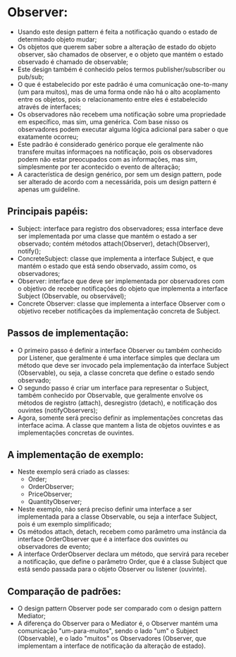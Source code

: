 # Observer:
 - Usando este design pattern é feita a notificação quando o estado de determinado objeto mudar;
 - Os objetos que querem saber sobre a alteração de estado do objeto observer, são chamados de observer,
e o objeto que mantém o estado observado é chamado de observable;
 - Este design também é conhecido pelos termos publisher/subscriber ou pub/sub;
 - O que é estabelecido por este padrão é uma comunicação one-to-many (um para muitos), mas de uma forma
onde não há o alto acoplamento entre os objetos, pois o relacionamento entre eles é estabelecido através
de interfaces;
 - Os observadores não recebem uma notificação sobre uma propriedade em específico, mas sim, uma genérica.
Com base nisso os observadores podem executar alguma lógica adicional para saber o que exatamente ocorreu;
 - Este padrão é considerado genérico porque ele geralmente não transfere muitas informaçoes na
notificação, pois os observadores podem não estar preocupados com as informações, mas sim, simplesmente
por ter acontecido o evento de alteração;
 - A característica de design genérico, por sem um design pattern, pode ser alterado de acordo com a
necessárida, pois um design pattern é apenas um guideline.

## Principais papéis:
 - Subject: interface para registro dos observadores; essa interface deve ser implementada por uma classe
que mantém o estado a ser observado; contém métodos attach(Observer), detach(Observer), notify();
 - ConcreteSubject: classe que implementa a interface Subject, e que mantém o estado que está sendo observado,
assim como, os observadores;
 - Observer: interface que deve ser implementada por observadores com o objetivo de receber notificações do objeto que implementa a interface Subject (Observable, ou observável);
 - Concrete Observer: classe que implementa a interface Observer com o objetivo receber notificações da
implementação concreta de Subject.

## Passos de implementação:
 - O primeiro passo é definir a interface Observer ou também conhecido por Listener, que geralmente é uma interface simples que declara
um método que deve ser invocado pela implementação da interface Subject (Observable), ou seja, a classe concreta que define o estado sendo observado;
 - O segundo passo é criar um interface para representar o Subject, também conhecido por Observable, que geralmente envolve os métodos de
registro (attach), desregistro (detach), e notificação dos ouvintes (notifyObservers);
 - Agora, somente será preciso definir as implementações concretas das interface acima. A classe que mantem a lista de objetos ouvintes e as implementações concretas de ouvintes.

## A implementação de exemplo:
 - Neste exemplo será criado as classes:
    - Order;
    - OrderObserver;
    - PriceObserver;
    - QuantityObserver;
 - Neste exemplo, não será preciso definir uma interface a ser implementada para a classe Observable, ou
seja a interface Subject, pois é um exemplo simplificado;
 - Os métodos attach, detach, recebem como parâmetro uma instância da interface OrderObserver que é a
interface dos ouvintes ou observadores de evento;
 - A interface OrderObserver declara um método, que servirá para receber a notificação, que define o parâmetro
Order, que é a classe Subject que está sendo passada para o objeto Observer ou listener (ouvinte).

## Comparação de padrões:
 - O design pattern Observer pode ser comparado com o design pattern Mediator;
 - A diferença do Observer para o Mediator é, o Observer mantém uma comunicação "um-para-muitos", sendo o lado
"um" o Subject (Observable), e o lado "muitos" os Observadores (Observer, que implementam a interface de
notificação da alteração de estado).
